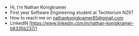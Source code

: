 - Hi, I’m Nathan Konigkramer
- First year Software Engineering student at Techtorium NZIIT
- How to reach me on nathankonigkramer85@gmail.com
- LinkedIN [https://www.linkedin.com/in/nathan-konigkramer-b6335b237/]
<!---
Ven1M/Ven1M is a ✨ special ✨ repository because its `README.md` (this file) appears on your GitHub profile.
You can click the Preview link to take a look at your changes.
--->

